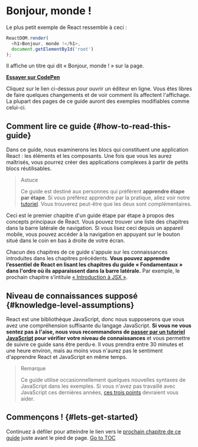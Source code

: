
# Bonjour, monde !


Le plus petit exemple de React ressemble à ceci :

```js
ReactDOM.render(
  <h1>Bonjour, monde !</h1>,
  document.getElementById('root')
);
```

Il affiche un titre qui dit « Bonjour, monde ! » sur la page.

**[Essayer sur CodePen](codepen://hello-world)**

Cliquez sur le lien ci-dessus pour ouvrir un éditeur en ligne. Vous êtes libres de faire quelques changements et de voir comment ils affectent l'affichage. La plupart des pages de ce guide auront des exemples modifiables comme celui-ci.


## Comment lire ce guide {#how-to-read-this-guide}

Dans ce guide, nous examinerons les blocs qui constituent une application React : les éléments et les composants. Une fois que vous les aurez maîtrisés, vous pourrez créer des applications complexes à partir de petits blocs réutilisables.

>Astuce
>
>Ce guide est destiné aux personnes qui préfèrent **apprendre étape par étape**. Si vous préférez apprendre par la pratique, allez voir notre [tutoriel](/tutorial/tutorial.html). Vous trouverez peut-être que les deux sont complémentaires.

Ceci est le premier chapitre d'un guide étape par étape à propos des concepts principaux de React. Vous pouvez trouver une liste des chapitres dans la barre latérale de navigation. Si vous lisez ceci depuis un appareil mobile, vous pouvez accéder à la navigation en appuyant sur le bouton situé dans le coin en bas à droite de votre écran.

Chacun des chapitres de ce guide s'appuie sur les connaissances introduites dans les chapitres précédents. **Vous pouvez apprendre l’essentiel de React en lisant les chapitres du guide « Fondamentaux » dans l'ordre où ils apparaissent dans la barre latérale.** Par exemple, le prochain chapitre s’intitule [« Introduction à JSX »](./introducing-jsx.html).

## Niveau de connaissances supposé {#knowledge-level-assumptions}

React est une bibliothèque JavaScript, donc nous supposerons que vous avez une compréhension suffisante du langage JavaScript. **Si vous ne vous sentez pas à l'aise, nous vous recommandons de [passer par un tutoriel JavaScript](https://developer.mozilla.org/fr/docs/Web/JavaScript/Une_réintroduction_à_JavaScript) pour vérifier votre niveau de connaissances** et vous permettre de suivre ce guide sans être perdu·e. Il vous prendra entre 30 minutes et une heure environ, mais au moins vous n'aurez pas le sentiment d'apprendre React et JavaScript en même temps.

>Remarque
>
>Ce guide utilise occasionnellement quelques nouvelles syntaxes de JavaScript dans les exemples. Si vous n'avez pas travaillé avec JavaScript ces dernières années, [ces trois points](https://gist.github.com/gaearon/683e676101005de0add59e8bb345340c) devraient vous aider.


## Commençons ! {#lets-get-started}

Continuez à défiler pour atteindre le lien vers le [prochain chapitre de ce guide](./introducing-jsx.html) juste avant le pied de page.
<span style="float: footnote;"><a href="./index.html#toc">Go to TOC</a></span>
